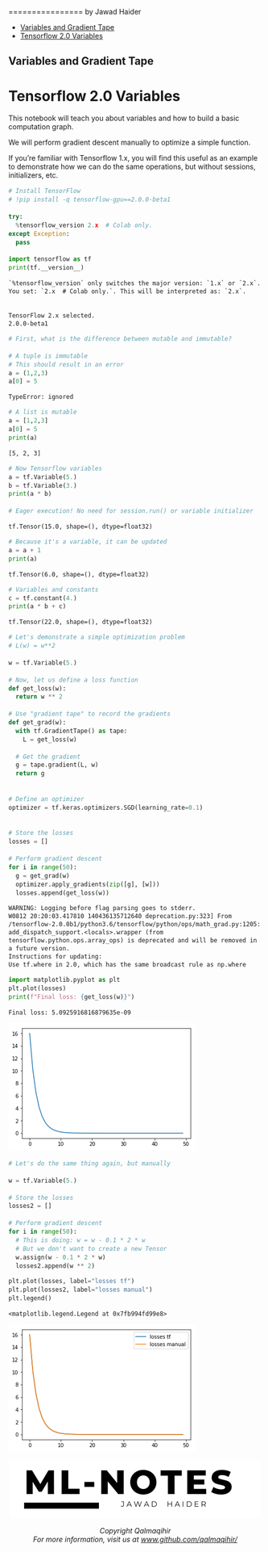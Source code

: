 ================
by Jawad Haider

- <a href="#variables-and-gradient-tape"
  id="toc-variables-and-gradient-tape">Variables and Gradient Tape</a>
- <a href="#tensorflow-2.0-variables"
  id="toc-tensorflow-2.0-variables">Tensorflow 2.0 Variables</a>

## Variables and Gradient Tape

# Tensorflow 2.0 Variables

This notebook will teach you about variables and how to build a basic
computation graph.

We will perform gradient descent manually to optimize a simple function.

If you’re familiar with Tensorflow 1.x, you will find this useful as an
example to demonstrate how we can do the same operations, but without
sessions, initializers, etc.

``` python
# Install TensorFlow
# !pip install -q tensorflow-gpu==2.0.0-beta1

try:
  %tensorflow_version 2.x  # Colab only.
except Exception:
  pass

import tensorflow as tf
print(tf.__version__)
```

    `%tensorflow_version` only switches the major version: `1.x` or `2.x`.
    You set: `2.x  # Colab only.`. This will be interpreted as: `2.x`.


    TensorFlow 2.x selected.
    2.0.0-beta1

``` python
# First, what is the difference between mutable and immutable?

# A tuple is immutable
# This should result in an error
a = (1,2,3)
a[0] = 5
```

    TypeError: ignored

``` python
# A list is mutable
a = [1,2,3]
a[0] = 5
print(a)
```

    [5, 2, 3]

``` python
# Now Tensorflow variables
a = tf.Variable(5.)
b = tf.Variable(3.)
print(a * b)

# Eager execution! No need for session.run() or variable initializer
```

    tf.Tensor(15.0, shape=(), dtype=float32)

``` python
# Because it's a variable, it can be updated
a = a + 1
print(a)
```

    tf.Tensor(6.0, shape=(), dtype=float32)

``` python
# Variables and constants
c = tf.constant(4.)
print(a * b + c)
```

    tf.Tensor(22.0, shape=(), dtype=float32)

``` python
# Let's demonstrate a simple optimization problem
# L(w) = w**2

w = tf.Variable(5.)

# Now, let us define a loss function
def get_loss(w):
  return w ** 2

# Use "gradient tape" to record the gradients
def get_grad(w):
  with tf.GradientTape() as tape:
    L = get_loss(w)

  # Get the gradient
  g = tape.gradient(L, w)
  return g
  

# Define an optimizer
optimizer = tf.keras.optimizers.SGD(learning_rate=0.1)


# Store the losses
losses = []

# Perform gradient descent
for i in range(50):
  g = get_grad(w)
  optimizer.apply_gradients(zip([g], [w]))
  losses.append(get_loss(w))
```

    WARNING: Logging before flag parsing goes to stderr.
    W0812 20:20:03.417810 140436135712640 deprecation.py:323] From /tensorflow-2.0.0b1/python3.6/tensorflow/python/ops/math_grad.py:1205: add_dispatch_support.<locals>.wrapper (from tensorflow.python.ops.array_ops) is deprecated and will be removed in a future version.
    Instructions for updating:
    Use tf.where in 2.0, which has the same broadcast rule as np.where

``` python
import matplotlib.pyplot as plt
plt.plot(losses)
print(f"Final loss: {get_loss(w)}")
```

    Final loss: 5.0925916816879635e-09

![](TF2_0_Variables_and_Gradient_Tape_files/figure-gfm/cell-9-output-2.png)

``` python
# Let's do the same thing again, but manually

w = tf.Variable(5.)

# Store the losses
losses2 = []

# Perform gradient descent
for i in range(50):
  # This is doing: w = w - 0.1 * 2 * w
  # But we don't want to create a new Tensor
  w.assign(w - 0.1 * 2 * w)
  losses2.append(w ** 2)
```

``` python
plt.plot(losses, label="losses tf")
plt.plot(losses2, label="losses manual")
plt.legend()
```

    <matplotlib.legend.Legend at 0x7fb994fd99e8>

![](TF2_0_Variables_and_Gradient_Tape_files/figure-gfm/cell-11-output-2.png)

<center>

<a href=''> ![Logo](../logo1.png) </a>

</center>
<center>
<em>Copyright Qalmaqihir</em>
</center>
<center>
<em>For more information, visit us at
<a href='http://www.github.com/qalmaqihir/'>www.github.com/qalmaqihir/</a></em>
</center>
